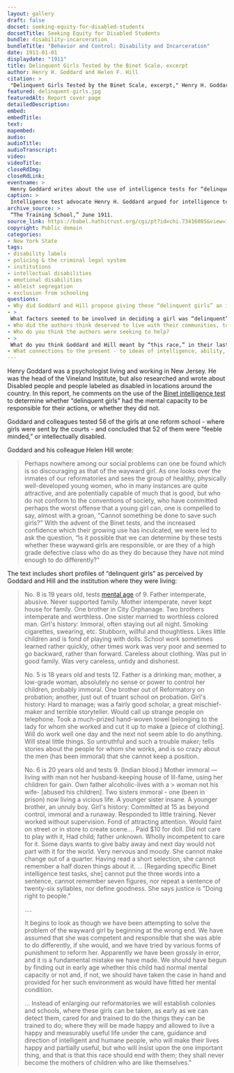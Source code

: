 ```yaml
--- 
layout: gallery
draft: false
docset: seeking-equity-for-disabled-students
docsetTitle: Seeking Equity for Disabled Students
bundle: disability-incarceration
bundleTitle: "Behavior and Control: Disability and Incarceration"
date: 1911-01-01
displaydate: "1911"
title: Delinquent Girls Tested by the Binet Scale, excerpt
author: Henry H. Goddard and Helen F. Hill
citation: >
 "Delinquent Girls Tested by the Binet Scale, excerpt," Henry H. Goddard and Helen F. Hill, in New York City Civil Rights History Project, Accessed: [Month Day, Year], https://nyccivilrightshistory.org/gallery/delinquent-girls.
featured: delinquent-girls.jpg
featuredAlt: Report cover page
detailedDescription: 
embed: 
embedTitle: 
text: 
mapembed: 
audio: 
audioTitle: 
audioTranscript: 
video: 
videoTitle: 
closeRdImg: 
closeRdLink: 
eventname: >
 Henry Goddard writes about the use of intelligence tests for “delinquent girls.”
caption: >
 Intelligence test advocate Henry H. Goddard argued for intelligence testing for girls he labeled as “delinquent.”
archive_source: >
 “The Training School,” June 1911.
source_link: https://babel.hathitrust.org/cgi/pt?id=chi.73416085&view=1up&seq=45
copyright: Public domain
categories: 
- New York State
tags: 
- disability labels
- policing & the criminal legal system
- institutions
- intellectual disabilities
- emotional disabilities
- ableist segregation
- exclusion from schooling
questions: 
- Why did Goddard and Hill propose giving these “delinquent girls” an intelligence test? 
- >
 What factors seemed to be involved in deciding a girl was “delinquent” and “feeble minded”? What were the ideas of “normal” that these girls were being compared to? 
- Who did the authors think deserved to live with their communities, to go to school with peers, and to have families? 
- Who do you think the authors were seeking to help? 
- >
 What do you think Goddard and Hill meant by “this race,” in their last sentence? 
- What connections to the present - to ideas of intelligence, ability, gender, sexuality, criminality, or more - do you see in these sources?
--- 
```


Henry Goddard was a psychologist living and working in New Jersey. He was the head of the Vineland Institute, but also researched and wrote about Disabled people and people labeled as disabled in locations around the country. In this report, he comments on the use of the [Binet intelligence test](/gallery/binet-simon) to determine whether “delinquent girls” had the mental capacity to be responsible for their actions, or whether they did not.

Goddard and colleagues tested 56 of the girls at one reform school - where girls were sent by the courts - and concluded that 52 of them were “feeble minded,” or intellectually disabled.

Goddard and his colleague Helen Hill wrote: 

> Perhaps nowhere among our social problems can one be found which is so discouraging as that of the wayward girl. As one looks over the inmates of our reformatories and sees the group of healthy, physically well-developed young women, who in many instances are quite attractive, and are potentially capable of much that is good, but who do not conform to the conventions of society, who have committed perhaps the worst offense that a young girl can, one is compelled to say, almost with a groan, "Cannot something be done to save such girls?" With the advent of the Binet tests, and the increased confidence which their growing use has inculcated, we were led to ask the question, “Is it possible that we can determine by these tests whether these wayward girls are responsible, or are they of a high grade defective class who do as they do because they have not mind enough to do differently?"

The text includes short profiles of “delinquent girls” as perceived by Goddard and Hill and the institution where they were living:

> No. 8 is 19 years old, tests [mental age](/gallery/binet-simon) of 9. Father intemperate, abusive. Never supported family. Mother intemperate, never kept house for family. One brother in City Orphanage. Two brothers intemperate and worthless. One sister married to worthless colored man. Girl's history: Immoral, often staying out all night. Smoking cigarettes, swearing, etc. Stubborn, willful and thoughtless. Likes little children and is fond of playing with dolls. School work sometimes learned rather quickly, other times work was very poor and seemed to go backward, rather than forward. Careless about clothing. Was put in good family. Was very careless, untidy and dishonest.
>
> No. 5 is 18 years old and tests 12. Father is a drinking man; mother, a low-grade woman, absolutely no sense or power to control her children, probably immoral. One brother out of Reformatory on probation; another, just out of truant school on probation. Girl's history: Hard to manage; was a fairly good scholar, a great mischief-maker and terrible storyteller. Would call up strange people on telephone. Took a much-prized hand-woven towel belonging to the lady for whom she worked and cut it up to make a [piece of clothing]. Will do work well one day and the next not seem able to do anything. Will steal little things. So untruthful and such a trouble maker; tells stories about the people for whom she works, and is so crazy about the men (has been immoral) that she cannot keep a position.
>
> No. 6 is 20 years old and tests 9. (Indian blood.) Mother immoral — living with man not her husband-keeping house of ill-fame, using her children for gain. Own father alcoholic-lives with a > woman not his wife- [abused his children]. Two sisters immoral - one (been in prison) now living a vicious life. A younger sister insane. A younger brother, an unruly boy. Girl's history: Committed at 15 as beyond control, immoral and a runaway. Responded to little training. Never worked without supervision. Fond of attracting attention. Would faint on street or in store to create scene…. Paid $10 for doll. Did not care to play with it, Had child; father unknown. Wholly incompetent to care for it. Some days wants to give baby away and next day would not part with it for the world. Very nervous and moody. She cannot make change out of a quarter. Having read a short selection, she cannot remember a half dozen things about it. … [Regarding specific Binet intelligence test tasks, she] cannot put the three words into a sentence, cannot remember seven figures, nor repeat a sentence of twenty-six syllables, nor define goodness. She says justice is "Doing right to people."
>
> ….
>
> It begins to look as though we have been attempting to solve the problem of the wayward girl by beginning at the wrong end. We have assumed that she was competent and responsible that she was able to do differently, if she would, and we have tried by various forms of punishment to reform her. Apparently we have been grossly in error, and it is a fundamental mistake we have made. We should have begun by finding out in early age whether this child had normal mental capacity or not and, if not, we should have taken the case in hand and provided for her such environment as would have fitted her mental condition.
>
> … Instead of enlarging our reformatories we will establish colonies and schools, where these girls can be taken, as early as we can detect them, cared for and trained to do the things they can be trained to do; where they will be made happy and allowed to live a happy and measurably useful life under the care, guidance and direction of intelligent and humane people, who will make their lives happy and partially useful, but who will insist upon the one important thing, and that is that this race should end with them; they shall never become the mothers of children who are like themselves."
